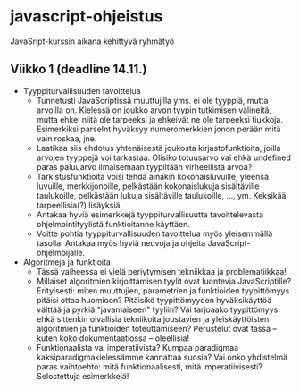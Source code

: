 # javascript-ohjeistus
JavaSript-kurssin aikana kehittyvä ryhmätyö

## Viikko 1 (deadline 14.11.)

* Tyyppiturvallisuuden tavoittelua
  * Tunnetusti JavaScriptissä muuttujilla yms. ei ole tyyppiä, mutta arvoilla on. Kielessä on joukko arvon tyypin tutkimisen välineitä, mutta ehkei niitä ole tarpeeksi ja ehkeivät ne ole tarpeeksi tiukkoja. Esimerkiksi parseInt hyväksyy numeromerkkien jonon perään mitä vain roskaa, jne.
  * Laatikaa siis ehdotus yhtenäisestä joukosta kirjastofunktioita, joilla arvojen tyyppejä voi tarkastaa. Olisiko totuusarvo vai ehkä undefined paras paluuarvo ilmaisemaan tyypiltään virheellistä arvoa?
  * Tarkistusfunktioita voisi tehdä ainakin kokonaisluvuille, yleensä luvuille, merkkijonoille, pelkästään kokonaislukuja sisältäville taulukoille, pelkästään lukuja sisältäville taulukoille, ..., ym. Keksikää tarpeellisia(?) lisäyksiä.
  * Antakaa hyviä esimerkkejä tyyppiturvallisuutta tavoittelevasta ohjelmointityylistä funktioitanne käyttäen.
  * Voitte pohtia tyyppiturvallisuuden tavoittelua myös yleisemmällä tasolla. Antakaa myös hyviä neuvoja ja ohjeita JavaScript-ohjelmoijalle.
* Algoritmeja ja funktioita
  * Tässä vaiheessa ei vielä periytymisen tekniikkaa ja problematiikkaa!
  * Millaiset algoritmien kirjoittamisen tyylit ovat luontevia JavaScriptille? Erityisesti: miten muuttujien, parametrien ja funktioiden   tyypittömyys pitäisi ottaa huomioon? Pitäisikö tyypittömyyden hyväksikäyttöä välttää ja pyrkiä "javamaiseen" tyyliin? Vai tarjoaako tyypittömyys ehkä sittenkin oivallisia tekniikoita joustavien ja yleiskäyttöisten algoritmien ja funktioiden toteuttamiseen? Perustelut ovat tässä – kuten koko dokumentaatiossa – oleellisia!
  * Funktionaalista vai imperatiivista? Kumpaa paradigmaa kaksiparadigmakielessämme kannattaa suosia? Vai onko yhdistelmä paras vaihtoehto: mitä funktionaalisesti, mitä imperatiivisesti? Selostettuja esimerkkejä!

